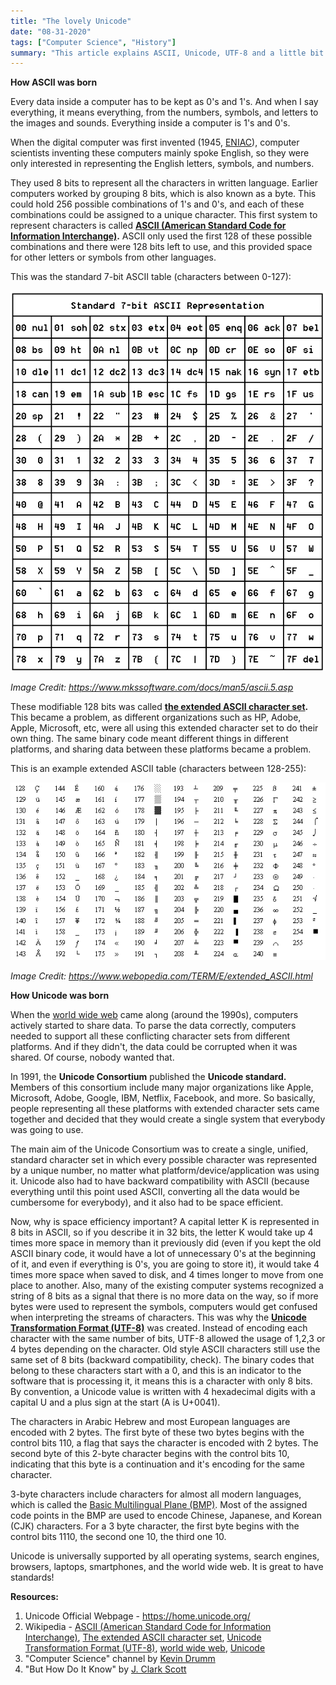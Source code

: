 ```yaml
---
title: "The lovely Unicode"
date: "08-31-2020"
tags: ["Computer Science", "History"]
summary: "This article explains ASCII, Unicode, UTF-8 and a little bit of their history."
---
```


**How ASCII was born**

Every data inside a computer has to be kept as 0's and 1's. And when I say everything, it means everything, from the numbers, symbols, and letters to the images and sounds. Everything inside a computer is 1's and 0's.

When the digital computer was first invented (1945, [ENIAC](https://en.wikipedia.org/wiki/ENIAC)), computer scientists inventing these computers mainly spoke
English, so they were only interested in representing the English letters, symbols, and numbers.

They used 8 bits to represent all the characters in written language. Earlier computers worked by grouping 8 bits, which is also known as a byte. This could hold 256 possible combinations of 1's and 0's, and each of these combinations could be assigned to a unique character. This first system to represent characters is called **[ASCII (American Standard Code for Information Interchange)](https://en.wikipedia.org/wiki/ASCII).** ASCII only used the first 128 of these possible combinations and there were 128 bits left to use, and this provided space for other letters or symbols from other languages.

This was the standard 7-bit ASCII table (characters between 0-127):

![7-bit ASCII](../images/blog/unicode/astab1.gif)

_Image Credit: https://www.mkssoftware.com/docs/man5/ascii.5.asp_

These modifiable 128 bits was called **[the extended ASCII character set](https://en.wikipedia.org/wiki/Extended_ASCII).** This became a problem, as different organizations such as HP, Adobe, Apple, Microsoft, etc, were all using this extended character set to do their own thing. The same binary code meant different things in different platforms, and sharing data between these platforms became a problem.

This is an example extended ASCII table (characters between 128-255):

![Extended ASCII table](../images/blog/unicode/EXT-ASC.gif)

_Image Credit: https://www.webopedia.com/TERM/E/extended_ASCII.html_

**How Unicode was born**

When the [world wide web](https://en.wikipedia.org/wiki/World_Wide_Web) came along (around the 1990s), computers actively started to share data. To parse the data correctly, computers needed to support all these conflicting character sets from different platforms. And if they didn't, the data could be corrupted when it was shared. Of course, nobody wanted that.

In 1991, the **Unicode Consortium** published the **Unicode standard.** Members of this consortium include many major organizations like Apple, Microsoft, Adobe, Google, IBM, Netflix, Facebook, and more. So basically, people representing all these platforms with extended character sets came together and decided that they would create a single system that everybody was going to use.

The main aim of the Unicode Consortium was to create a single, unified, standard character set in which every possible character was represented by a unique number, no matter what platform/device/application was using it. Unicode also had to have backward compatibility with ASCII (because everything until this point used ASCII, converting all the data would be cumbersome for everybody), and it also had to be space efficient.

Now, why is space efficiency important? A capital letter K is represented in 8 bits in ASCII, so if you describe it in 32 bits, the letter K would take up 4 times more space in memory than it previously did (even if you kept the old ASCII binary code, it would have a lot of unnecessary 0's at the beginning of it, and even if everything is 0's, you are going to store it), it would take 4 times more space when saved to disk, and 4 times longer to move from one place to another. Also, many of the existing computer systems recognized a string of 8 bits as a signal that there is no more data on the way, so if more bytes were used to represent the symbols, computers would get confused when interpreting the streams of characters. This was why the **[Unicode Transformation Format (UTF-8)](https://en.wikipedia.org/wiki/UTF-8)** was created. Instead of encoding each character with the same number of bits, UTF-8 allowed the usage of 1,2,3 or 4 bytes depending on the character. Old style ASCII characters still use the same set of 8 bits (backward compatibility, check). The binary codes that belong to these characters start with a 0, and this is an indicator to the software that is processing it, it means this is a character with only 8 bits. By convention, a Unicode value is written with 4 hexadecimal digits with a capital U and a plus sign at the start (A is U+0041).

The characters in Arabic Hebrew and most European languages are encoded with 2 bytes. The first byte of these two bytes begins with the control bits 110, a flag that says the character is encoded with 2 bytes. The second byte of this 2-byte character begins with the control bits 10, indicating that this byte is a continuation and it's encoding for the same character.

3-byte characters include characters for almost all modern languages, which is called the [Basic Multilingual Plane (BMP)](<https://en.wikipedia.org/wiki/Plane_(Unicode)#Basic_Multilingual_Plane>). Most of the assigned code points in the BMP are used to encode Chinese, Japanese, and Korean (CJK) characters. For a 3 byte character, the first byte begins with the control bits 1110, the second one 10, the third one 10.

Unicode is universally supported by all operating systems, search engines, browsers, laptops, smartphones, and the world wide web. It is great to have standards!

**Resources:**

1. Unicode Official Webpage - https://home.unicode.org/
2. Wikipedia - [ASCII (American Standard Code for Information Interchange)](https://en.wikipedia.org/wiki/ASCII), [The extended ASCII character set](https://en.wikipedia.org/wiki/Extended_ASCII), [Unicode Transformation Format (UTF-8)](https://en.wikipedia.org/wiki/UTF-8), [world wide web](https://en.wikipedia.org/wiki/World_Wide_Web), [Unicode](https://en.wikipedia.org/wiki/Unicode)
3. "Computer Science" channel by [Kevin Drumm](https://www.youtube.com/c/KevinDrumm/videos)
4. "But How Do It Know" by [J. Clark Scott](http://www.buthowdoitknow.com/index.html)
